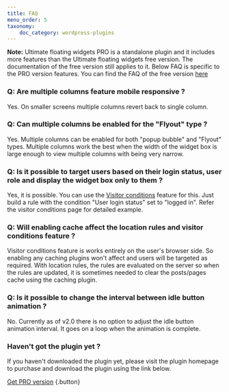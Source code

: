 ```yaml
---
title: FAQ
menu_order: 5
taxonomy:
    doc_category: wordpress-plugins
---
```


__Note:__ Ultimate floating widgets PRO is a standalone plugin and it includes more features than the Ultimate floating widgets free version. The documentation of the free version still applies to it. Below FAQ is specific to the PRO version features. You can find the FAQ of the free version [here](../faq.md)

### Q: Are multiple columns feature mobile responsive ?

Yes. On smaller screens multiple columns revert back to single column.

### Q: Can multiple columns be enabled for the "Flyout" type ?

Yes. Multiple columns can be enabled for both "popup bubble" and "Flyout" types. Multiple columns work the best when the width of the widget box is large enough to view multiple columns with being very narrow.

### Q: Is it possible to target users based on their login status, user role and display the widget box only to them ?

Yes, it is possible. You can use the [Visitor conditions](./visitor-conditions.md) feature for this. Just build a rule with the condition "User login status" set to "logged in". Refer the visitor conditions page for detailed example.

### Q: Will enabling cache affect the location rules and visitor conditions feature ?

Visitor conditions feature is works entirely on the user's browser side. So enabling any caching plugins won't affect and users will be targeted as required. With location rules, the rules are evaluated on the server so when the rules are updated, it is sometimes needed to clear the posts/pages cache using the caching plugin.

### Q: Is it possible to change the interval between idle button animation ?

No. Currently as of v2.0 there is no option to adjust the idle button animation interval. It goes on a loop when the animation is complete.

### Haven't got the plugin yet ?

If you haven't downloaded the plugin yet, please visit the plugin homepage to purchase and download the plugin using the link below.

[Get PRO version](/wordpress-plugins/ultimate-floating-widgets-pro/?utm_source=doc&utm_medium=faq&utm_campaign=ufw-pro#purchase) {.button}